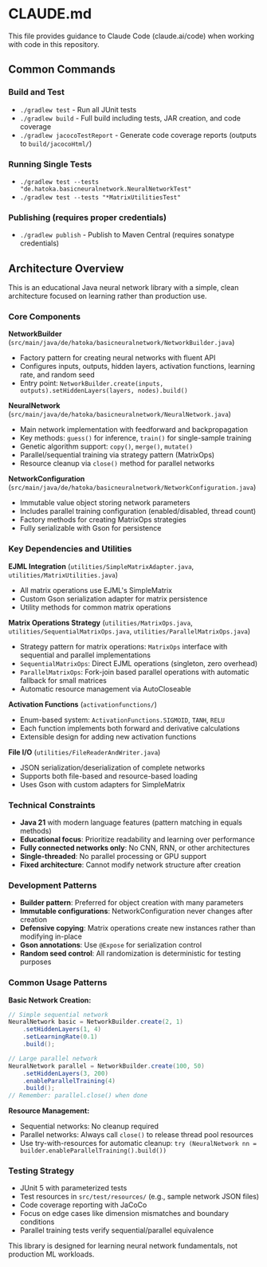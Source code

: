 # CLAUDE.md

This file provides guidance to Claude Code (claude.ai/code) when working with code in this repository.

## Common Commands

### Build and Test
- `./gradlew test` - Run all JUnit tests
- `./gradlew build` - Full build including tests, JAR creation, and code coverage
- `./gradlew jacocoTestReport` - Generate code coverage reports (outputs to `build/jacocoHtml/`)

### Running Single Tests
- `./gradlew test --tests "de.hatoka.basicneuralnetwork.NeuralNetworkTest"`
- `./gradlew test --tests "*MatrixUtilitiesTest"`

### Publishing (requires proper credentials)
- `./gradlew publish` - Publish to Maven Central (requires sonatype credentials)

## Architecture Overview

This is an educational Java neural network library with a simple, clean architecture focused on learning rather than production use.

### Core Components

**NetworkBuilder** (`src/main/java/de/hatoka/basicneuralnetwork/NetworkBuilder.java`)
- Factory pattern for creating neural networks with fluent API
- Configures inputs, outputs, hidden layers, activation functions, learning rate, and random seed
- Entry point: `NetworkBuilder.create(inputs, outputs).setHiddenLayers(layers, nodes).build()`

**NeuralNetwork** (`src/main/java/de/hatoka/basicneuralnetwork/NeuralNetwork.java`)
- Main network implementation with feedforward and backpropagation
- Key methods: `guess()` for inference, `train()` for single-sample training
- Genetic algorithm support: `copy()`, `merge()`, `mutate()`
- Parallel/sequential training via strategy pattern (MatrixOps)
- Resource cleanup via `close()` method for parallel networks

**NetworkConfiguration** (`src/main/java/de/hatoka/basicneuralnetwork/NetworkConfiguration.java`)
- Immutable value object storing network parameters
- Includes parallel training configuration (enabled/disabled, thread count)
- Factory methods for creating MatrixOps strategies
- Fully serializable with Gson for persistence

### Key Dependencies and Utilities

**EJML Integration** (`utilities/SimpleMatrixAdapter.java`, `utilities/MatrixUtilities.java`)
- All matrix operations use EJML's SimpleMatrix
- Custom Gson serialization adapter for matrix persistence
- Utility methods for common matrix operations

**Matrix Operations Strategy** (`utilities/MatrixOps.java`, `utilities/SequentialMatrixOps.java`, `utilities/ParallelMatrixOps.java`)
- Strategy pattern for matrix operations: `MatrixOps` interface with sequential and parallel implementations
- `SequentialMatrixOps`: Direct EJML operations (singleton, zero overhead)
- `ParallelMatrixOps`: Fork-join based parallel operations with automatic fallback for small matrices
- Automatic resource management via AutoCloseable

**Activation Functions** (`activationfunctions/`)
- Enum-based system: `ActivationFunctions.SIGMOID`, `TANH`, `RELU`
- Each function implements both forward and derivative calculations
- Extensible design for adding new activation functions

**File I/O** (`utilities/FileReaderAndWriter.java`)
- JSON serialization/deserialization of complete networks
- Supports both file-based and resource-based loading
- Uses Gson with custom adapters for SimpleMatrix

### Technical Constraints

- **Java 21** with modern language features (pattern matching in equals methods)
- **Educational focus**: Prioritize readability and learning over performance
- **Fully connected networks only**: No CNN, RNN, or other architectures
- **Single-threaded**: No parallel processing or GPU support
- **Fixed architecture**: Cannot modify network structure after creation

### Development Patterns

- **Builder pattern**: Preferred for object creation with many parameters
- **Immutable configurations**: NetworkConfiguration never changes after creation
- **Defensive copying**: Matrix operations create new instances rather than modifying in-place
- **Gson annotations**: Use `@Expose` for serialization control
- **Random seed control**: All randomization is deterministic for testing purposes

### Common Usage Patterns

**Basic Network Creation:**
```java
// Simple sequential network
NeuralNetwork basic = NetworkBuilder.create(2, 1)
    .setHiddenLayers(1, 4)
    .setLearningRate(0.1)
    .build();

// Large parallel network
NeuralNetwork parallel = NetworkBuilder.create(100, 50)
    .setHiddenLayers(3, 200)
    .enableParallelTraining(4)
    .build();
// Remember: parallel.close() when done
```

**Resource Management:**
- Sequential networks: No cleanup required
- Parallel networks: Always call `close()` to release thread pool resources
- Use try-with-resources for automatic cleanup: `try (NeuralNetwork nn = builder.enableParallelTraining().build())`

### Testing Strategy

- JUnit 5 with parameterized tests
- Test resources in `src/test/resources/` (e.g., sample network JSON files)
- Code coverage reporting with JaCoCo
- Focus on edge cases like dimension mismatches and boundary conditions
- Parallel training tests verify sequential/parallel equivalence

This library is designed for learning neural network fundamentals, not production ML workloads.